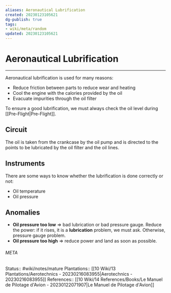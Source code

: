 ```yaml
---
aliases: Aeronautical Lubrification
created: 20230123105621
dg-publish: true
tags:
- wiki/meta/random
updated: 20230123105621
---
```

# Aeronautical Lubrification
---
Aeronautical lubrification is used for many reasons:
- Reduce friction between parts to reduce wear and heating
- Cool the engine with the calories provided by the oil
- Evacuate impurities through the oil filter

To ensure a good lubrification, we must always check the oil level during [[Pre-Flight\|Pre-Flight]].

## Circuit
The oil is taken from the crankcase by the oil pump and is directed to the points to be lubricated by the oil filter and the oil lines.

## Instruments
There are some ways to know whether the lubrification is done correctly or not:
- Oil temperature
- Oil pressure

## Anomalies
- **Oil pressure too low** => bad lubrication or bad pressure gauge. Reduce the power: if it rises, it is a **lubrication** problem, we must ask. Otherwise, pressure gauge problem.
- **Oil pressure too high** => reduce power and land as soon as possible.






###### META
Status:: #wiki/notes/mature 
Plantations:: [[10 Wiki/13 Plantations/Aerotechnics - 20230216083955\|Aerotechnics - 20230216083955]]
References:: [[10 Wiki/14 References/Books/Le Manuel de Pilotage d'Avion - 20230122071907\|Le Manuel de Pilotage d'Avion]]
